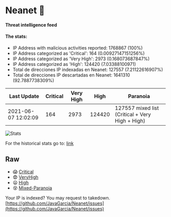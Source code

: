 # Neanet :hocho:
#### Threat intelligence feed
#### The stats:

- IP Address with malicious activities reported: 1768867 (100%)
- IP Address categorized as 'Critical':  164 (0.00927147151256%)
- IP Address categorized as 'Very High':  2973 (0.168073687847%)
- IP Address categorized as 'High':  124420 (7.03388100971)
- Total de direcciones IP indexadas en Neanet:  127557 (7.21122616907%)
- Total de direcciones IP descartadas en Neanet:  1641310 (92.7887738309%)

| Last Update | Critical | Very High | High | Paranoia |
| --- | --- | --- | --- | --- |
| 2021-06-07 12:02:09 | 164 | 2973 | 124420 | 127557 mixed list (Critical + Very High + High)|

![Stats](https://docs.google.com/spreadsheets/d/e/2PACX-1vSnaNMIXVabIpDJjufMlzH7poXnshF3mgd8Is1g9ytUEzVsP5my4Trn8f-xkoLLQ38xpL3HtmUexLo6/pubchart?oid=501124687&format=image)

For the historical stats go to: [link](/stats.csv)
## Raw
- :scream: [Critical](https://raw.githubusercontent.com/JavaGarcia/Neanet/master/blacklists/neanet_critical.txt)
- :fearful: [VeryHigh](https://raw.githubusercontent.com/JavaGarcia/Neanet/master/blacklists/neanet_veryHigh.txtt)
- :frowning: [High](https://raw.githubusercontent.com/JavaGarcia/Neanet/master/blacklists/neanet_high.txt)
- :dizzy_face: [Mixed-Paranoia](https://raw.githubusercontent.com/JavaGarcia/Neanet/master/blacklists/neanet_all.txt)


Your IP is indexed? You may request to takedown. [https://github.com/JavaGarcia/Neanet/issues](https://github.com/JavaGarcia/Neanet/issues)



































































































































































































































































































































































































































































































































































































































































































































































































































































































































































































































































































































































































































































































































































































































































































































































































































































































































































































































































































































































































































































































































































































































































































































































































































































































































































































































































































































































































































































































































































































































































































































































































































































































































































































































































































































































































































































































































































































































































































































































































































































































































































































































































































































































































































































































































































































































































































































































































































































































































































































































































































































































































































































































































































































































































































































































































































































































































































































































































































































































































































































































































































































































































































































































































































































































































































































































































































































































































































































































































































































































































